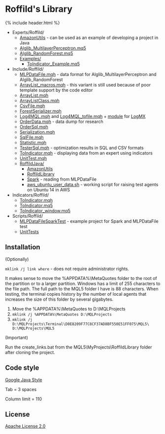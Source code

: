 ﻿# Roffild's Library
{% include header.html %}

* Experts/Roffild/
  * [AmazonUtils](https://github.com/Roffild/RoffildLibrary/blob/master/Experts/Roffild/AmazonUtils) - can be used as an example of developing a project in Java
  * [Alglib_MultilayerPerceptron.mq5](https://github.com/Roffild/RoffildLibrary/blob/master/Experts/Roffild/Alglib_MultilayerPerceptron.mq5)
  * [Alglib_RandomForest.mq5](https://github.com/Roffild/RoffildLibrary/blob/master/Experts/Roffild/Alglib_RandomForest.mq5)
  * [Examples/](https://github.com/Roffild/RoffildLibrary/blob/master/Experts/Roffild/Examples/)
    * [ToIndicator_Example.mq5](https://github.com/Roffild/RoffildLibrary/blob/master/Experts/Roffild/Examples/ToIndicator_Example.mq5)
* Include/Roffild/
  * [MLPDataFile.mqh](https://github.com/Roffild/RoffildLibrary/blob/master/Include/Roffild/MLPDataFile.mqh) - data format for Alglib_MultilayerPerceptron and Alglib_RandomForest
  * [ArrayList_macros.mqh](https://github.com/Roffild/RoffildLibrary/blob/master/Include/Roffild/ArrayList_macros.mqh) - this variant is still used because of poor template support by the code editor
  * [ArrayList.mqh](https://github.com/Roffild/RoffildLibrary/blob/master/Include/Roffild/ArrayList.mqh)
  * [ArrayListClass.mqh](https://github.com/Roffild/RoffildLibrary/blob/master/Include/Roffild/ArrayListClass.mqh)
  * [CsvFile.mqh](https://github.com/Roffild/RoffildLibrary/blob/master/Include/Roffild/CsvFile.mqh)
  * [ForestSerializer.mqh](https://github.com/Roffild/RoffildLibrary/blob/master/Include/Roffild/ForestSerializer.mqh)
  * [Log4MQL.mqh](https://github.com/Roffild/RoffildLibrary/blob/master/Include/Roffild/Log4MQL.mqh) and [Log4MQL_tofile.mqh](https://github.com/Roffild/RoffildLibrary/blob/master/Include/Roffild/Log4MQL_tofile.mqh) + [module](https://github.com/Roffild/RoffildLibrary/blob/master/Include/Roffild/LogMX) for [LogMX](http://www.logmx.com/)
  * [OrderData.mqh](https://github.com/Roffild/RoffildLibrary/blob/master/Include/Roffild/OrderData.mqh) - data dump for research
  * [OrderSql.mqh](https://github.com/Roffild/RoffildLibrary/blob/master/Include/Roffild/OrderSql.mqh)
  * [Serialization.mqh](https://github.com/Roffild/RoffildLibrary/blob/master/Include/Roffild/Serialization.mqh)
  * [SqlFile.mqh](https://github.com/Roffild/RoffildLibrary/blob/master/Include/Roffild/SqlFile.mqh)
  * [Statistic.mqh](https://github.com/Roffild/RoffildLibrary/blob/master/Include/Roffild/Statistic.mqh)
  * [TesterSql.mqh](https://github.com/Roffild/RoffildLibrary/blob/master/Include/Roffild/TesterSql.mqh) - optimization results in SQL and CSV formats
  * [ToIndicator.mqh](https://github.com/Roffild/RoffildLibrary/blob/master/Include/Roffild/ToIndicator.mqh) - displaying data from an expert using indicators
  * [UnitTest.mqh](https://github.com/Roffild/RoffildLibrary/blob/master/Include/Roffild/UnitTest.mqh)
  * [RoffildJava/](https://github.com/Roffild/RoffildLibrary/blob/master/Include/Roffild/RoffildJava/)
    * [AmazonUtils](https://github.com/Roffild/RoffildLibrary/blob/master/Include/Roffild/RoffildJava/AmazonUtils/)
    * [RoffildLibrary](https://github.com/Roffild/RoffildLibrary/blob/master/Include/Roffild/RoffildJava/RoffildLibrary/)
    * [Spark](https://github.com/Roffild/RoffildLibrary/blob/master/Include/Roffild/RoffildJava/Spark/) - reading from MLPDataFile
    * [aws_ubuntu_user_data.sh](https://github.com/Roffild/RoffildLibrary/blob/master/Include/Roffild/RoffildJava/AmazonUtils/build/resources/main/aws_ubuntu_user_data.sh) - working script for raising test agents on Ubuntu 14 in AWS
* Indicators/Roffild/
  * [ToIndicator.mqh](https://github.com/Roffild/RoffildLibrary/blob/master/Indicators/Roffild/ToIndicator.mqh)
  * [ToIndicator.mq5](https://github.com/Roffild/RoffildLibrary/blob/master/Indicators/Roffild/ToIndicator.mq5)
  * [ToIndicator_window.mq5](https://github.com/Roffild/RoffildLibrary/blob/master/Indicators/Roffild/ToIndicator_window.mq5)
* Scripts/Roffild/
  * [MLPDataFileSparkTest](https://github.com/Roffild/RoffildLibrary/blob/master/Scripts/Roffild/MLPDataFileSparkTest) - example project for Spark and MLPDataFile test
  * [UnitTests](https://github.com/Roffild/RoffildLibrary/blob/master/Scripts/Roffild/UnitTests)

## Installation

(Optionally)

``` mklink /j link where ``` - does not require administrator rights.

It makes sense to move the %APPDATA%\MetaQuotes folder to the root of the partition or to a larger partition.
Windows has a limit of 255 characters to the file path. The full path to the MQL5 folder I have is 88 characters.
When testing, the terminal copies history by the number of local agents that increases the size of this folder by several gigabytes.
1. Move the %APPDATA%\MetaQuotes to D:\MQLProjects
2. ``` mklink /j %APPDATA%\MetaQuotes D:\MQLProjects ```
3. ``` mklink /j D:\MQLProjects\Terminal\D0E8209F77C8CF37AD8BF550E51FF075\MQL5\ D:\MQLProjects\MQL5 ```

(Important)

Run the create_links.bat from the MQL5\MyProjects\RoffildLibrary folder after cloning the project.

## Code style

[Google Java Style](https://google.github.io/styleguide/javaguide.html)

Tab = 3 spaces

Column limit = 110

## License

[Apache License 2.0](https://github.com/Roffild/RoffildLibrary/blob/master/LICENSE)
